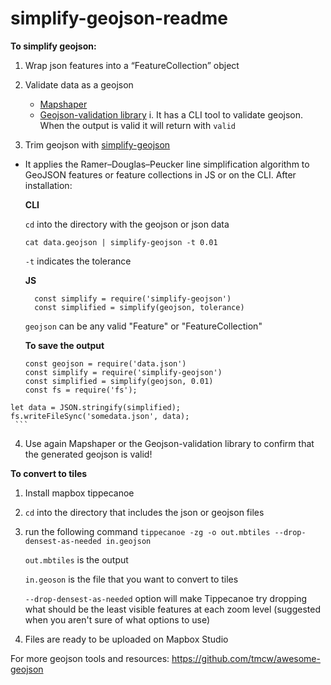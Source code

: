 # simplify-geojson-readme

**To simplify geojson:**

1. Wrap json features into a “FeatureCollection” object

2. Validate data as a geojson
    - [Mapshaper](https://mapshaper.org/)
    - [Geojson-validation library](https://www.npmjs.com/package/geojson-validation)
        i. It has a CLI tool to validate geojson. When the output is valid it will return with `valid`
        
 3. Trim geojson with [simplify-geojson](https://www.npmjs.com/package/simplify-geojson)
   - It applies the  Ramer–Douglas–Peucker line simplification algorithm to GeoJSON features or feature collections in JS or        on the CLI.
      After installation: 
      
      **CLI**
      
       `cd` into the directory with the geojson or json data
      
       `cat data.geojson | simplify-geojson -t 0.01`
       
       `-t` indicates the tolerance 
       
      **JS** 
      
      
     ``` 
       const simplify = require('simplify-geojson')
       const simplified = simplify(geojson, tolerance) 
     ```
      
      
     `geojson` can be any valid "Feature" or "FeatureCollection"
     
     **To save the output**
     
     
     ```
     const geojson = require('data.json')
     const simplify = require('simplify-geojson')
     const simplified = simplify(geojson, 0.01)
     const fs = require('fs');

    let data = JSON.stringify(simplified);
    fs.writeFileSync('somedata.json', data);
     ```
     
     
   4. Use again Mapshaper or the Geojson-validation library to confirm that the generated geojson is valid!
   
   
   **To convert to tiles**
   
   1. Install mapbox tippecanoe
   
   2. `cd` into the directory that includes the json or geojson files
   
   3. run the following command
      `tippecanoe -zg -o out.mbtiles --drop-densest-as-needed in.geojson`
      
      `out.mbtiles` is the output 
      
      `in.geoson` is the file that you want to convert to tiles
      
      `--drop-densest-as-needed` option will make Tippecanoe try dropping what should be the least visible features at each          zoom level (suggested when you aren't sure of what options to use)
      
   4. Files are ready to be uploaded on Mapbox Studio 
      
      
   
   For more geojson tools and resources: https://github.com/tmcw/awesome-geojson
    




